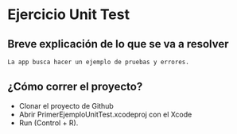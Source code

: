 # Ejercicio Unit Test

## Breve explicación de lo que se va a resolver

```bash
La app busca hacer un ejemplo de pruebas y errores.
```

## ¿Cómo correr el proyecto?

- Clonar el proyecto de Github
- Abrir PrimerEjemploUnitTest.xcodeproj con el Xcode 
- Run (Control + R).
